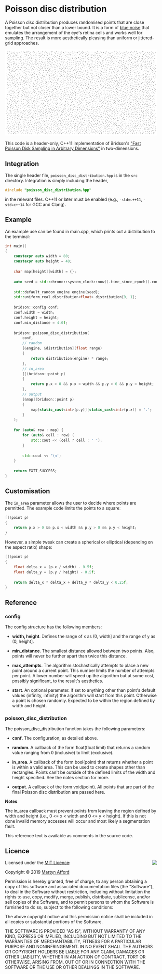 # Poisson disc distribution

A Poisson disc distribution produces randomised points that are close together
but not closer than a lower bound. It is a form of
[blue noise](https://en.wikipedia.org/wiki/Blue_noise#Blue_noise) that emulates
the arrangement of the eye's retina cells and works well for sampling. The
result is more aesthetically pleasing than uniform or jittered-grid approaches.

![Poisson disc distribution](example.png)

This code is a header-only, C++11 implementation of Bridson's
["Fast Poisson Disk Sampling in Arbitrary Dimensions"](http://www.cs.ubc.ca/~rbridson/docs/bridson-siggraph07-poissondisk.pdf)
in two-dimensions.

## Integration

The single header file, `poisson_disc_distribution.hpp` is in the `src`
directory. Integration is simply including the header,

```c++
#include "poisson_disc_distribution.hpp"
```

in the relevant files. C++11 or later must be enabled (e.g., `-std=c++11`,
`-std=c++14` for GCC and Clang).

## Example

An example use can be found in main.cpp, which prints out a distribution to the
terminal:

```c++
int main()
{
    constexpr auto width = 80;
    constexpr auto height = 40;

    char map[height][width] = {};

    auto seed = std::chrono::system_clock::now().time_since_epoch().count();

    std::default_random_engine engine{seed};
    std::uniform_real_distribution<float> distribution{0, 1};

    bridson::config conf;
    conf.width = width;
    conf.height = height;
    conf.min_distance = 4.0f;

    bridson::poisson_disc_distribution(
        conf,
        // random
        [&engine, &distribution](float range)
        {
            return distribution(engine) * range;
        },
        // in_area
        [](bridson::point p)
        {
            return p.x > 0 && p.x < width && p.y > 0 && p.y < height;
        },
        // output
        [&map](bridson::point p)
        {
            map[static_cast<int>(p.y)][static_cast<int>(p.x)] = '.';
        }
    );

    for (auto& row : map) {
        for (auto& cell : row) {
            std::cout << (cell ? cell : ' ');
        }

        std::cout << '\n';
    }

    return EXIT_SUCCESS;
}
```

## Customisation

The `in_area` parameter allows the user to decide where points are permitted.
The example code limits the points to a square:

```c++
[](point p)
{
    return p.x > 0 && p.x < width && p.y > 0 && p.y < height;
}
```

However, a simple tweak can create a spherical or elliptical (depending on the
aspect ratio) shape:

```c++
[](point p)
{
    float delta_x = (p.x / width) - 0.5f;
    float delta_y = (p.y / height) - 0.5f;

    return delta_x * delta_x + delta_y * delta_y < 0.25f;
}
```

## Reference

### config

The config structure has the following members:

- **width, height**. Defines the range of x as (0, width] and the range of y as
(0, height].

- **min_distance**. The smallest distance allowed between two points. Also,
points will never be further apart than twice this distance.

- **max_attempts**. The algorithm stochastically attempts to place a new point
around a current point. This number limits the number of attempts per point. A
lower number will speed up the algorithm but at some cost, possibly significant,
to the result's aesthetics.

- **start**. An optional parameter. If set to anything other than point's
default values (infinity, infinity) the algorithm will start from this point.
Otherwise a point is chosen randomly. Expected to be within the region defined
by width and height.

### poisson_disc_distribution

The poisson_disc_distribution function takes the following parameters:

- **conf**. The configuration, as detailed above.

- **random**. A callback of the form float(float limit) that returns a random
value ranging from 0 (inclusive) to limit (exclusive).

- **in_area**. A callback of the form bool(point) that returns whether a point
is within a valid area. This can be used to create shapes other than rectangles.
Points can't be outside of the defined limits of the width and height specified.
See the notes section for more.

- **output**. A callback of the form void(point). All points that are part of
the final Poisson disc distribution are passed here.

**Notes**

The in_area callback must prevent points from leaving the region defined by
width and height (i.e., 0 <= x < width and 0 <= y < height). If this is not
done invalid memory accesses will occur and most likely a segmentation fault.

This reference text is available as comments in the source code.

## Licence

<img align="right" src="https://opensource.org/trademarks/opensource/OSI-Approved-License-100x137.png">

Licensed under the [MIT Licence](https://opensource.org/licenses/MIT):

Copyright &copy; 2019 [Martyn Afford](https://mafford.com)

Permission is hereby granted, free of charge, to any person obtaining a copy of
this software and associated documentation files (the "Software"), to deal in
the Software without restriction, including without limitation the rights to
use, copy, modify, merge, publish, distribute, sublicense, and/or sell copies of
the Software, and to permit persons to whom the Software is furnished to do so,
subject to the following conditions:

The above copyright notice and this permission notice shall be included in all
copies or substantial portions of the Software.

THE SOFTWARE IS PROVIDED "AS IS", WITHOUT WARRANTY OF ANY KIND, EXPRESS OR
IMPLIED, INCLUDING BUT NOT LIMITED TO THE WARRANTIES OF MERCHANTABILITY,
FITNESS FOR A PARTICULAR PURPOSE AND NONINFRINGEMENT. IN NO EVENT SHALL THE
AUTHORS OR COPYRIGHT HOLDERS BE LIABLE FOR ANY CLAIM, DAMAGES OR OTHER
LIABILITY, WHETHER IN AN ACTION OF CONTRACT, TORT OR OTHERWISE, ARISING FROM,
OUT OF OR IN CONNECTION WITH THE SOFTWARE OR THE USE OR OTHER DEALINGS IN THE
SOFTWARE.
